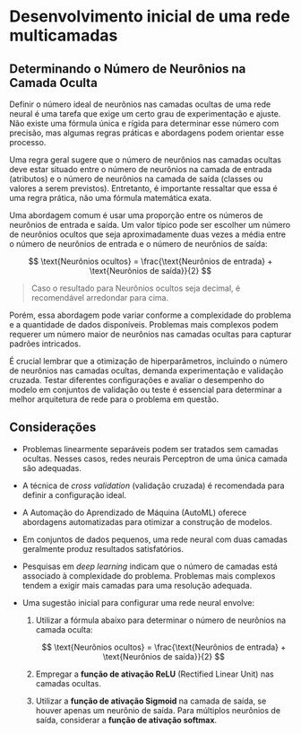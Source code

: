# Desenvolvimento inicial de uma rede multicamadas

## Determinando o Número de Neurônios na Camada Oculta

Definir o número ideal de neurônios nas camadas ocultas de uma rede neural é uma tarefa que exige um certo grau de experimentação e ajuste. Não existe uma fórmula única e rígida para determinar esse número com precisão, mas algumas regras práticas e abordagens podem orientar esse processo.

Uma regra geral sugere que o número de neurônios nas camadas ocultas deve estar situado entre o número de neurônios na camada de entrada (atributos) e o número de neurônios na camada de saída (classes ou valores a serem previstos). Entretanto, é importante ressaltar que essa é uma regra prática, não uma fórmula matemática exata.

Uma abordagem comum é usar uma proporção entre os números de neurônios de entrada e saída. Um valor típico pode ser escolher um número de neurônios ocultos que seja aproximadamente duas vezes a média entre o número de neurônios de entrada e o número de neurônios de saída:

$$
\text{Neurônios ocultos} = \frac{\text{Neurônios de entrada} + \text{Neurônios de saída}}{2}
$$

> Caso o resultado para $\text{Neurônios ocultos}$ seja decimal, é recomendável arredondar para cima.

Porém, essa abordagem pode variar conforme a complexidade do problema e a quantidade de dados disponíveis. Problemas mais complexos podem requerer um número maior de neurônios nas camadas ocultas para capturar padrões intricados.

É crucial lembrar que a otimização de hiperparâmetros, incluindo o número de neurônios nas camadas ocultas, demanda experimentação e validação cruzada. Testar diferentes configurações e avaliar o desempenho do modelo em conjuntos de validação ou teste é essencial para determinar a melhor arquitetura de rede para o problema em questão.

## Considerações

- Problemas linearmente separáveis podem ser tratados sem camadas ocultas. Nesses casos, redes neurais Perceptron de uma única camada são adequadas.

- A técnica de _cross validation_ (validação cruzada) é recomendada para definir a configuração ideal.

- A Automação do Aprendizado de Máquina (AutoML) oferece abordagens automatizadas para otimizar a construção de modelos.

- Em conjuntos de dados pequenos, uma rede neural com duas camadas geralmente produz resultados satisfatórios.

- Pesquisas em _deep learning_ indicam que o número de camadas está associado à complexidade do problema. Problemas mais complexos tendem a exigir mais camadas para uma resolução adequada.

- Uma sugestão inicial para configurar uma rede neural envolve:

  1. Utilizar a fórmula abaixo para determinar o número de neurônios na camada oculta:

     $$
     \text{Neurônios ocultos} = \frac{\text{Neurônios de entrada} + \text{Neurônios de saída}}{2}
     $$

  2. Empregar a **função de ativação ReLU** (Rectified Linear Unit) nas camadas ocultas.

  3. Utilizar a **função de ativação Sigmoid** na camada de saída, se houver apenas um neurônio de saída. Para múltiplos neurônios de saída, considerar a **função de ativação softmax**.
